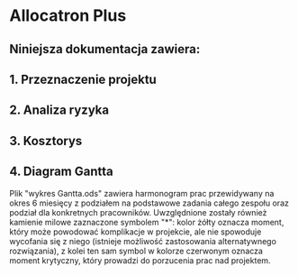 # Allocatron Plus<br />
## Niniejsza dokumentacja zawiera:<br />
## 1. Przeznaczenie projektu
## 2. Analiza ryzyka
## 3. Kosztorys
## 4. Diagram Gantta<br />
Plik "wykres Gantta.ods" zawiera harmonogram prac przewidywany na okres 6 miesięcy z podziałem na podstawowe zadania całego zespołu oraz podział dla konkretnych pracowników. Uwzględnione zostały również kamienie milowe zaznaczone symbolem "*": kolor żółty oznacza moment, który może powodować komplikacje w projekcie, ale nie spowoduje wycofania się z niego (istnieje możliwość zastosowania alternatywnego rozwiązania), z kolei ten sam symbol w kolorze czerwonym oznacza moment krytyczny, który prowadzi do porzucenia prac nad projektem.

